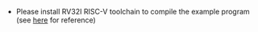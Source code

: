 - Please install RV32I RISC-V toolchain to compile the example program (see [here](https://github.com/cliffordwolf/picorv32#building-a-pure-rv32i-toolchain) for reference)
